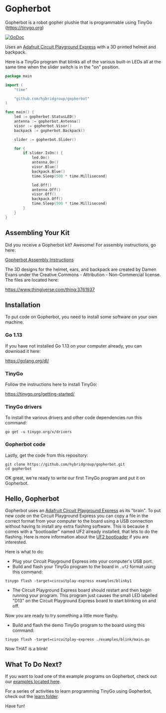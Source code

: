 # Gopherbot

Gopherbot is a robot gopher plushie that is programmable using TinyGo (https://tinygo.org)

[![GoDoc](https://godoc.org/github.com/hybridgroup/gopherbot?status.svg)](https://godoc.org/github.com/hybridgroup/gopherbot)

Uses an [Adafruit Circuit Playground Express](https://www.adafruit.com/product/3333) with a 3D printed helmet and backpack.

Here is a TinyGo program that blinks all of the various built-in LEDs all at the same time when the slider switch is in the "on" position.

```go
package main

import (
	"time"

	"github.com/hybridgroup/gopherbot"
)

func main() {
	led := gopherbot.StatusLED()
	antenna := gopherbot.Antenna()
	visor := gopherbot.Visor()
	backpack := gopherbot.Backpack()

	slider := gopherbot.Slider()

	for {
		if slider.IsOn() {
			led.On()
			antenna.On()
			visor.Blue()
			backpack.Blue()
			time.Sleep(500 * time.Millisecond)

			led.Off()
			antenna.Off()
			visor.Off()
			backpack.Off()
			time.Sleep(500 * time.Millisecond)
		}
	}
}
```

## Assembling Your Kit

Did you receive a Gopherbot kit? Awesome! For assembly instructions, go here:

[Gopherbot Assembly Instructions](./assembly/README.md)

The 3D designs for the helmet, ears, and backpack are created by Damen Evans under the Creative Commons - Attribution - Non-Commercial license. The files are located here:

https://www.thingiverse.com/thing:3761937

## Installation

To put code on Gopherbot, you need to install some software on your own machine.

### Go 1.13

If you have not installed Go 1.13 on your computer already, you can download it here:

https://golang.org/dl/

### TinyGo

Follow the instructions here to install TinyGo:

https://tinygo.org/getting-started/

### TinyGo drivers

To install the various drivers and other code dependencies run this command:

```
go get -u tinygo.org/x/drivers
```

### Gopherbot code

Lastly, get the code from this repository:

```
git clone https://github.com/hybridgroup/gopherbot.git
cd gopherbot
```

OK great, we're ready to write our first TinyGo program and put it on Gopherbot.

## Hello, Gopherbot

Gopherbot uses an [Adafruit Circuit Playground Express](https://www.adafruit.com/product/3333) as its "brain". To put new code on the Circuit Playground Express you can copy a file in the correct format from your computer to the board using a USB connection without having to install any extra flashing software. This is because it comes with a "bootloader" named UF2 already installed, that lets to do the flashing. Here is more information about the [UF2 bootloader](https://github.com/Microsoft/uf2) if you are interested.

Here is what to do:

- Plug your Circuit Playground Express into your computer's USB port.
- Build and flash your TinyGo program to the board in `.uf2` format using this command:

```shell
tinygo flash -target=circuitplay-express examples/blinky1
```

- The Circuit Playground Express board should restart and then begin running your program. This program just causes the small LED labelled "D13" on the Circuit Playground Express board to start blinking on and off.

Now you are ready to try something a little more flashy.

- Build and flash the demo TinyGo program to the board using this command:

```shell
tinygo flash -target=circuitplay-express ./examples/blink/main.go
```

Now THAT is a blink!

## What To Do Next?

If you want to load one of the example programs on Gopherbot, check out our [examples located here](./examples).

For a series of activities to learn programming TinyGo using Gopherbot, check out the [learn folder](./learn/README.md).

Have fun!
